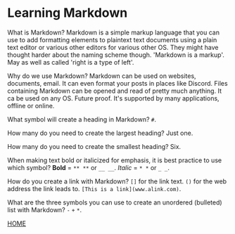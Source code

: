 # Learning Markdown

What is Markdown?
    Markdown is a simple markup language that you can use to add formatting elements to plaintext text documents using a plain text editor or various other editors for various other OS. They might have thought harder about the naming scheme though. 'Markdown is a markup'. May as well as called 'right is a type of left'.

Why do we use Markdown?
    Markdown can be used on websites, documents, email. It can even format your posts in places like Discord.
    Files containing Markdown can be opened and read of pretty much anything.
    It ca be used on any OS.
    Future proof.
    It's supported by many applications, offline or online.

What symbol will create a heading in Markdown?
`#`.


How many do you need to create the largest heading?
Just one.


How many do you need to create the smallest heading?
Six.


When making text bold or italicized for emphasis, it is best practice to use which symbol?
**Bold** = `** **` or `__ __`.
*Italic* = `* *` or `_ _`.


How do you create a link with Markdown?
`[]` for the link text. `()` for the web address the link leads to. `[This is a link](www.alink.com)`.


What are the three symbols you can use to create an unordered (bulleted) list with Markdown?
`-` `+` `*`.

[HOME](README.md)